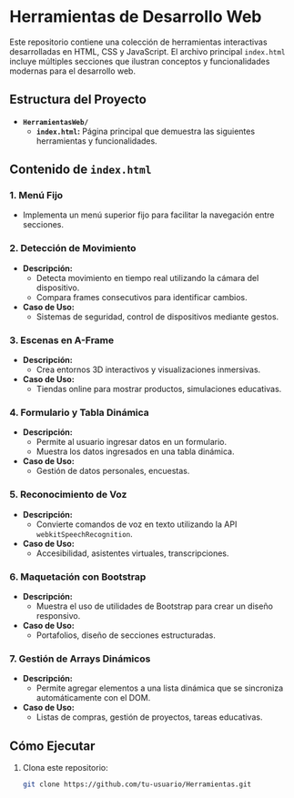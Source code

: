 # Herramientas de Desarrollo Web

Este repositorio contiene una colección de herramientas interactivas desarrolladas en HTML, CSS y JavaScript. El archivo principal `index.html` incluye múltiples secciones que ilustran conceptos y funcionalidades modernas para el desarrollo web.

## Estructura del Proyecto

- **`HerramientasWeb/`**
  - **`index.html`:** Página principal que demuestra las siguientes herramientas y funcionalidades.

## Contenido de `index.html`

### 1. Menú Fijo
- Implementa un menú superior fijo para facilitar la navegación entre secciones.

### 2. Detección de Movimiento
- **Descripción:**
  - Detecta movimiento en tiempo real utilizando la cámara del dispositivo.
  - Compara frames consecutivos para identificar cambios.
- **Caso de Uso:**
  - Sistemas de seguridad, control de dispositivos mediante gestos.

### 3. Escenas en A-Frame
- **Descripción:**
  - Crea entornos 3D interactivos y visualizaciones inmersivas.
- **Caso de Uso:**
  - Tiendas online para mostrar productos, simulaciones educativas.

### 4. Formulario y Tabla Dinámica
- **Descripción:**
  - Permite al usuario ingresar datos en un formulario.
  - Muestra los datos ingresados en una tabla dinámica.
- **Caso de Uso:**
  - Gestión de datos personales, encuestas.

### 5. Reconocimiento de Voz
- **Descripción:**
  - Convierte comandos de voz en texto utilizando la API `webkitSpeechRecognition`.
- **Caso de Uso:**
  - Accesibilidad, asistentes virtuales, transcripciones.

### 6. Maquetación con Bootstrap
- **Descripción:**
  - Muestra el uso de utilidades de Bootstrap para crear un diseño responsivo.
- **Caso de Uso:**
  - Portafolios, diseño de secciones estructuradas.

### 7. Gestión de Arrays Dinámicos
- **Descripción:**
  - Permite agregar elementos a una lista dinámica que se sincroniza automáticamente con el DOM.
- **Caso de Uso:**
  - Listas de compras, gestión de proyectos, tareas educativas.

## Cómo Ejecutar
1. Clona este repositorio:
   ```bash
   git clone https://github.com/tu-usuario/Herramientas.git
